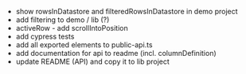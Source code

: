 * show rowsInDatastore and filteredRowsInDatastore in demo project
* add filtering to demo / lib (?)
* activeRow - add scrollIntoPosition
* add cypress tests
* add all exported elements to public-api.ts
* add documentation for api to readme (incl. columnDefinition)
* update README (API) and copy it to lib project

